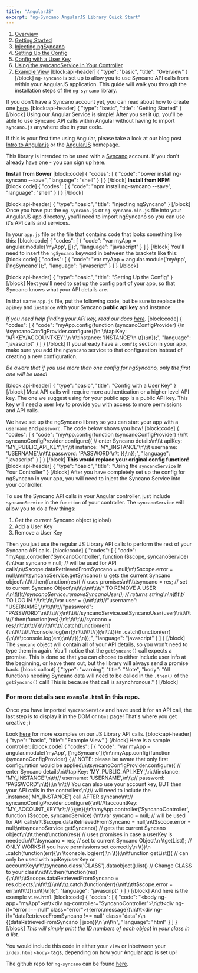 ```yaml
---
title: "AngularJS"
excerpt: "ng-Syncano AngularJS Library Quick Start"
---
```

1. [Overview](#overview)
2. [Getting Started](#getting-started)
3. [Injecting ngSyncano](#injecting-ngsyncano)
4. [Setting Up the Config](#setting-up-the-config)
5. [Config with a User Key](#config-with-a-user-key)
6. [Using the syncanoService In Your Controller](#using-the-syncanoservice-in-your-controller)
7. [Example View](#example-view)
[block:api-header]
{
  "type": "basic",
  "title": "Overview"
}
[/block]
`ng-syncano` is set up to allow you to use Syncano API calls from within your AngularJS application. This guide will walk you through the installation steps of the `ng-syncano` library.

If you don't have a Syncano account yet, you can read about how to create one [here](doc:getting-started-with-syncano).
[block:api-header]
{
  "type": "basic",
  "title": "Getting Started"
}
[/block]
Using our Angular Service is simple! After you set it up, you'll be able to use Syncano API calls within Angular without having to import `syncano.js` anywhere else in your code.

If this is your first time using Angular, please take a look at our blog post <a href="https://www.syncano.io/blog/intro-angular-js/" target="_blank">Intro to Angular.js</a> or the <a href="https://angularjs.org/#the-basics">AngularJS</a> homepage.

This library is intended to be used with a [Syncano](http://www.syncano.io/) account. If you don't already have one - you can sign up [here](https://dashboard.syncano.io/).

**Install from Bower**
[block:code]
{
  "codes": [
    {
      "code": "bower install ng-syncano --save",
      "language": "shell"
    }
  ]
}
[/block]
**Install from NPM**
[block:code]
{
  "codes": [
    {
      "code": "npm install ng-syncano --save",
      "language": "shell"
    }
  ]
}
[/block]

[block:api-header]
{
  "type": "basic",
  "title": "Injecting ngSyncano"
}
[/block]
Once you have put the `ng-syncano.js` or `ng-syncano.min.js` file into your AngularJS app directory, you'll need to import ngSyncano so you can use it's API calls and services.

In your `app.js` file or the file that contains code that looks something like this:
[block:code]
{
  "codes": [
    {
      "code": "var myApp = angular.module('myApp', []);",
      "language": "javascript"
    }
  ]
}
[/block]
You'll need to insert the `ngSyncano` keyword in between the brackets like this:
[block:code]
{
  "codes": [
    {
      "code": "var myApp = angular.module('myApp', ['ngSyncano']);",
      "language": "javascript"
    }
  ]
}
[/block]

[block:api-header]
{
  "type": "basic",
  "title": "Setting Up the Config"
}
[/block]
Next you'll need to set up the config part of your app, so that Syncano knows what your API details are.

In that same `app.js` file, put the following code, but be sure to replace the `apiKey` and `instance` with your Syncano **public api key** and instance:

_If you need help finding your API key, read our docs <a href="http://docs.syncano.io/#getting-an-api-key">here</a>._
[block:code]
{
  "codes": [
    {
      "code": "myApp.config(function (syncanoConfigProvider) {\n  \tsyncanoConfigProvider.configure({\n    \t\tapiKey: 'APIKEY/ACCOUNTKEY',\n    \t\tinstance: 'INSTANCE'\n  \t});\n});",
      "language": "javascript"
    }
  ]
}
[/block]
If you already have a `.config` section in your app, make sure you add the `ngSyncano` service to that configuration instead of creating a new configuration.

*Be aware that if you use more than one config for ngSyncano, only the first one will be used!*

[block:api-header]
{
  "type": "basic",
  "title": "Config with a User Key"
}
[/block]
Most API calls will require more authentication or a higher level API key. The one we suggest using for your public app is a public API key. This key will need a user key to provide you with access to more permissions and API calls.

We have set up the ngSyncano library so you can start your app with a `username` and `password`. The code below shows you how!
[block:code]
{
  "codes": [
    {
      "code": "myApp.config(function (syncanoConfigProvider) {\n\t  syncanoConfigProvider.configure({ // enter Syncano details\n\t\t    apiKey: 'MY_PUBLIC_API_KEY',\n\t\t    instance: 'MY_INSTANCE'\n\t\t    username: 'USERNAME',\n\t\t    password: 'PASSWORD'\n\t  });\n});",
      "language": "javascript"
    }
  ]
}
[/block]
**This would replace your original config function!**
[block:api-header]
{
  "type": "basic",
  "title": "Using the `syncanoService` In Your Controller"
}
[/block]
After you have completely set up the config for ngSyncano in your app, you will need to inject the Syncano Service into your controller.

To use the Syncano API calls in your Angular controller, just include `syncanoService` in the `function` of your controller. The `syncanoService` will allow you to do a few things:

1. Get the current Syncano object (global)
2. Add a User Key
3. Remove a User Key

Then you just use the regular JS Library API calls to perform the rest of your Syncano API calls.
[block:code]
{
  "codes": [
    {
      "code": "myApp.controller('SyncanoController', function ($scope, syncanoService) {\n\tvar syncano = null; // will be used for API calls\n\t$scope.dataRetrievedFromSyncano = null;\n\t$scope.error = null;\n\n\tsyncanoService.getSyncano() // gets the current Syncano object\n\t\t.then(function(res){ // uses promises\n\t\t\tsyncano = res; // set to current Syncano Object\n\t\t\t\n\t\t\t/* TO REMOVE A USER */\n\t\t\t//syncanoService.removeSyncanoUser(); // returns string\n\n\t\t\t/* TO LOG IN */\n\t\t\t//var user = {\n\t\t\t\t//\"username\": \"USERNAME\",\n\t\t\t\t//\"password\": \"PASSWORD\"\n\t\t\t//};\n\t\t\t//syncanoService.setSyncanoUser(user)\n\t\t\t\t//.then(function(res){\n\t\t\t\t\t//syncano = res;\n\t\t\t\t//})\n\t\t\t\t//.catch(function(err){\n\t\t\t\t\t//console.log(err);\n\t\t\t\t//});\n\t\t})\n    .catch(function(err){\n\t\t\tconsole.log(err);\n\t\t});\n});",
      "language": "javascript"
    }
  ]
}
[/block]
The `syncano` object will contain all of your API details, so you won't need to type them in again. You'll notice that the `getSyncano()` call expects a promise. This is done so that you can choose to either include user info at the beginning, or leave them out, but the library will always send a promise back.
[block:callout]
{
  "type": "warning",
  "title": "Note",
  "body": "All functions needing Syncano data will need to be called in the `.then()` of the `getSyncano()` call! This is because that call is asynchronous."
}
[/block]

### **For more details see `example.html` in this repo.**

Once you have imported `syncanoService` and have used it for an API call, the last step is to display it in the DOM or `html` page! That's where you get creative ;)

Look <a href="http://docs.syncano.io/" target="_blank">here</a> for more examples on our JS Library API calls.
[block:api-header]
{
  "type": "basic",
  "title": "Example View"
}
[/block]
Here is a sample controller:
[block:code]
{
  "codes": [
    {
      "code": "var myApp = angular.module('myApp', ['ngSyncano']);\n\nmyApp.config(function (syncanoConfigProvider) { // NOTE: please be aware that only first configuration would be applied\n\tsyncanoConfigProvider.configure({ // enter Syncano details\n\t\tapiKey: 'MY_PUBLIC_API_KEY',\n\t\tinstance: 'MY_INSTANCE'\n\t\t// username: 'USERNAME',\n\t\t// password: 'PASSWORD'\n\t});\n  \n\t// You can also use your account key, BUT then your API calls in the controllers\n\t// will need to include the .instance('MY_INSTANCE') call AFTER syncano\n\t// syncanoConfigProvider.configure({\n\t//\taccountKey: 'MY_ACCOUNT_KEY'\n\t// });\n});\n\nmyApp.controller('SyncanoController', function ($scope, syncanoService) {\n\tvar syncano = null; // will be used for API calls\n\t$scope.dataRetrievedFromSyncano = null;\n\t$scope.error = null;\n\tsyncanoService.getSyncano() // gets the current Syncano object\n\t\t.then(function(res){ // uses promises in case a userKey is needed\n\t\t\tsyncano = res; // set to current Syncano Object\n    \tgetList(); // ONLY WORKS if you have permissions set correctly\n  \t})\n    .catch(function(err){\n    \tconsole.log(err);\n  \t});\n\tfunction getList(){ // can only be used with apiKey/userKey or accountKey\n\t\tsyncano.class('CLASS').dataobject().list() // Change CLASS to your class\n\t\t\t.then(function(res){\n\t\t\t\t$scope.dataRetrievedFromSyncano = res.objects;\n\t\t\t})\n\t\t\t.catch(function(err){\n\t\t\t\t$scope.error = err;\n\t\t\t});\n\t}\n});",
      "language": "javascript"
    }
  ]
}
[/block]
And here is the example `view.html`
[block:code]
{
  "codes": [
    {
      "code": "<body ng-app=\"myApp\">\n\t<div ng-controller=\"SyncanoController\">\n\t\t<div ng-if=\"error !== null\" class=\"error\">{{error.message}}</div>\n\t\t<div ng-if=\"dataRetrievedFromSyncano !== null\" class=\"data\">\n      {{dataRetrievedFromSyncano | json}}\n    </div>\n\t</div>\n</body>",
      "language": "html"
    }
  ]
}
[/block]
_This will simply print the ID numbers of each object in your class in a list._

You would include this code in either your `view` or inbetween your `index.html` `<body>` tags, depending on how your Angular app is set up!

The github repo for `ng-syncano` can be found <a href="https://github.com/Syncano/ng-syncano">here</a>.